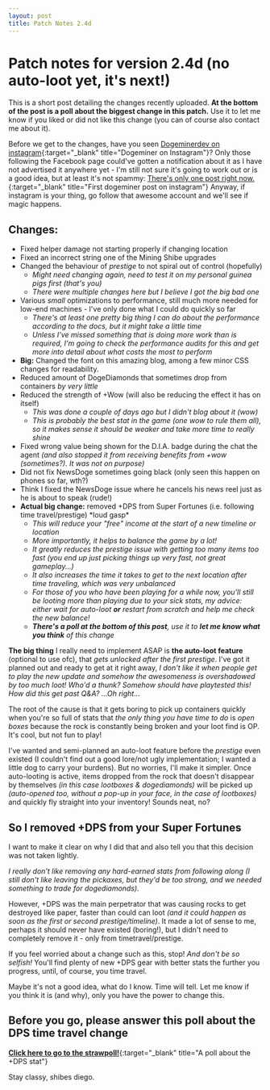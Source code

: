 ```yaml
---
layout: post
title: Patch Notes 2.4d
---
```


# Patch notes for version 2.4d (no auto-loot yet, it's next!)

This is a short post detailing the changes recently uploaded. **At the bottom of the post is a poll about the biggest change in this patch.** Use it to let me know if you liked or did not like this change (you can of course also contact me about it).

Before we get to the changes, have you seen [Dogeminerdev on instagram](https://www.instagram.com/dogeminerdev/){:target="_blank" title="Dogeminer on Instagram"}? Only those following the Facebook page could've gotten a notification about it as I have not advertised it anywhere yet - I'm still not sure it's going to work out or is a good idea, but at least it's not spammy: [There's only one post right now.](https://www.instagram.com/p/BsM1_rfBvWM/){:target="_blank" title="First dogeminer post on instagram"} Anyway, if instagram is your thing, go follow that awesome account and we'll see if magic happens.

## Changes:

+ Fixed helper damage not starting properly if changing location
+ Fixed an incorrect string one of the Mining Shibe upgrades
+ Changed the behaviour of *prestige* to not spiral out of control (hopefully)
    - _Might need changing again, need to test it on my personal guinea pigs first (that's you)_
    - _There were multiple changes here but I believe I got the big bad one_
+ Various *small* optimizations to performance, still much more needed for low-end machines - I've only done what I could do quickly so far
    - _There's at least one pretty big thing I can do about the performance according to the docs, but it might take a little time_
    - _Unless I've missed something that is doing more work than is required, I'm going to check the performance audits for this and get more into detail about what costs the most to perform_
+ **Big:** Changed the font on this amazing blog, among a few minor CSS changes for readability.
+ Reduced amount of DogeDiamonds that sometimes drop from containers *by very little*
+ Reduced the strength of +Wow (will also be reducing the effect it has on itself)
    - _This was done a couple of days ago but I didn't blog about it (wow)_
    - _This is probably the best stat in the game (one wow to rule them all), so it makes sense it should be weaker and take more time to really shine_
+ Fixed wrong value being shown for the D.I.A. badge during the chat the agent *(and also stopped it from receiving benefits from +wow (sometimes?). It was not on purpose)*
+ Did not fix NewsDoge sometimes going black (only seen this happen on phones so far, wth?)
+ Think I fixed the NewsDoge issue where he cancels his news reel just as he is about to speak (rude!)
+ **Actual big change:** removed +DPS from Super Fortunes (i.e. following time travel/prestige) \*loud gasp\*
    - _This will reduce your "free" income at the start of a new timeline or location_
    - _More importantly, it helps to balance the game by a lot!_
    - _It greatly reduces the prestige issue with getting too many items too fast (you end up just picking things up very fast, not great gameplay...)_
    - _It also increases the time it takes to get to the next location after time traveling, which was very unbalanced_
    - _For those of you who have been playing for a while now, you'll still be looting more than playing due to your sick stats, my advice: either wait for auto-loot **or** restart from scratch and help me check the new balance!_
    - _**There's a poll at the bottom of this post**, use it to **let me know what you think** of this change_

**The big thing** I really need to implement ASAP is **the auto-loot feature** (optional to use ofc), that *gets unlocked after the first prestige*. I've got it planned out and ready to get at it right away, _I don't like it when people get to play the new update and somehow the awesomeness is overshadowed by too much loot! Who'd a thunk? Somehow should have playtested this! How did this get past Q&A? ...Oh right..._

The root of the cause is that it gets boring to pick up containers quickly when you're so full of stats that *the only thing you have time to do* is *open boxes* because the rock is constantly being broken and your loot find is OP. It's cool, but not fun to play!

I've wanted and semi-planned an auto-loot feature before the _prestige_ even existed (I couldn't find out a good lore/not ugly implementation; I wanted a little dog to carry your burdens). But no worries, I'll make it simpler. Once auto-looting is active, items dropped from the rock that doesn't disappear by themselves _(in this case lootboxes & dogediamonds)_ will be picked up _(auto-opened too, without a pop-up in your face, in the case of lootboxes)_ and quickly fly straight into your inventory! Sounds neat, no?

## So I removed +DPS from your Super Fortunes

I want to make it clear on why I did that and also tell you that this decision was not taken lightly.

_I really don't like removing any hard-earned stats from following along (I still don't like leaving the pickaxes, but they'd be too strong, and we needed something to trade for dogediamonds)._

However, +DPS was the main perpetrator that was causing rocks to get destroyed like paper, faster than could can loot _(and it could happen as soon as the first or second prestige/timeline)_. It made a lot of sense to me, perhaps it should never have existed (boring!), but I didn't need to completely remove it - only from timetravel/prestige.

If you feel worried about a change such as this, stop! _And don't be so selfish!_ You'll find plenty of new +DPS gear with better stats the further you progress, until, of course, you time travel.

Maybe it's not a good idea, what do I know. Time will tell. Let me know if you think it is (and why), only you have the power to change this.

## Before you go, please answer this poll about the DPS time travel change

[**Click here to go to the strawpoll!**](https://www.strawpoll.me/17185959){:target="_blank" title="A poll about the +DPS stat"}

Stay classy, shibes diego.


